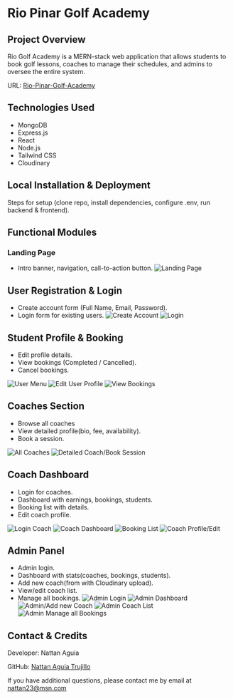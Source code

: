 # Rio Pinar Golf Academy

## Project Overview

Rio Golf Academy is a MERN-stack web application that allows students to book golf lessons, coaches to manage their schedules, and admins to oversee the entire system.

URL: [Rio-Pinar-Golf-Academy](https://riopinar-golfacademy.onrender.com)

## Technologies Used

* MongoDB
* Express.js
* React
* Node.js
* Tailwind CSS
* Cloudinary

## Local Installation & Deployment

Steps for setup (clone repo, install dependencies, configure .env, run backend & frontend).

## Functional Modules

### Landing Page

* Intro banner, navigation, call-to-action button.
![Landing Page](screenshots/landing_page.jpg)

## User Registration & Login

* Create account form (Full Name, Email, Password).
* Login form for existing users.
![Create Account](screenshots/create_account.jpg)
![Login](screenshots/login.jpg)

## Student Profile & Booking

* Edit profile details.
* View bookings (Completed / Cancelled).
* Cancel bookings.

![User Menu](screenshots/user_menu.jpg)
![Edit User Profile](screenshots/user_profile.jpg)
![View Bookings](screenshots/user_bookings.jpg)

## Coaches Section

* Browse all coaches
* View detailed profile(bio, fee, availability).
* Book a session.

![All Coaches](screenshots/coaches_list.jpg)
![Detailed Coach/Book Session](screenshots/coach_booking_session.jpg)

## Coach Dashboard

* Login for coaches.
* Dashboard with earnings, bookings, students.
* Booking list with details.
* Edit coach profile.

![Login Coach](screenshots/coach_login.jpg)
![Coach Dashboard](screenshots/coach_dashboard.jpg)
![Booking List](screenshots/coach_bookings.jpg)
![Coach Profile/Edit](screenshots/coach_profile.jpg)

## Admin Panel

* Admin login.
* Dashboard with stats(coaches, bookings, students).
* Add new coach(from with Cloudinary upload).
* View/edit coach list.
* Manage all bookings.
![Admin Login](screenshots/admin_login.jpg)
![Admin Dashboard](screenshots/admin_dashboard.jpg)
![Admin/Add new Coach](screenshots/admin_add_coach.jpg)
![Admin Coach List](screenshots/admin_coaches_list.jpg)
![Admin Manage all Bookings](screenshots/admin_bookings.jpg)

## Contact & Credits

Developer: Nattan Aguia

GitHub: [Nattan Aguia Trujillo](https://github.com/nattanaguiat)

If you have additional questions, please contact me by email at [nattan23@msn.com](nattan.aguia@gmail.com)